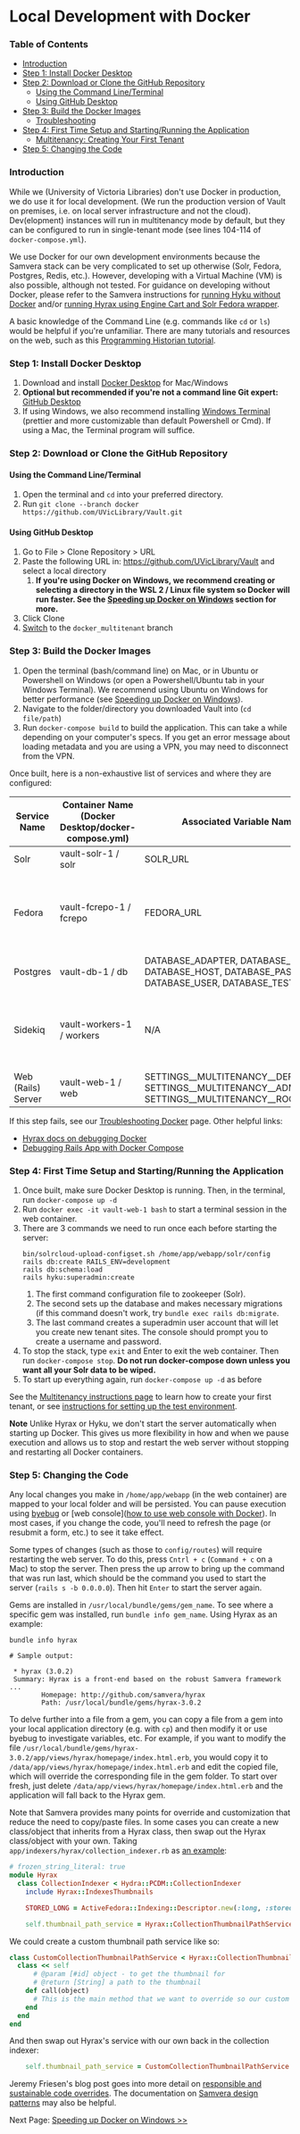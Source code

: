 # Local Development with Docker

### Table of Contents
* [Introduction](#introduction)
* [Step 1: Install Docker Desktop](#step-1-install-docker-desktop)
* [Step 2: Download or Clone the GitHub Repository](#step-2-download-or-clone-the-github-repository)
  * [Using the Command Line/Terminal](#using-the-command-lineterminal)
  * [Using GitHub Desktop](#using-github-desktop)
* [Step 3: Build the Docker Images](#step-3-build-the-docker-images)
  * [Troubleshooting](#troubleshooting)
* [Step 4: First Time Setup and Starting/Running the Application](#step-4-first-time-setup-and-startingrunning-the-application)
  * [Multitenancy: Creating Your First Tenant](./Multitenancy.md)
* [Step 5: Changing the Code](#step-5-changing-the-code)

### Introduction

While we (University of Victoria Libraries) don't use Docker in production, 
we do use it for local development. (We run the production version of Vault on premises, i.e. on local server infrastructure and not the cloud). Dev(elopment) instances will run in multitenancy mode by default, but they can be configured to run in single-tenant mode (see lines 104-114 of `docker-compose.yml`). 

We use Docker for our own development environments because the Samvera stack can be very complicated to set up otherwise 
(Solr, Fedora, Postgres, Redis, etc.). However, developing with a Virtual Machine (VM) is also possible, although not tested. 
For guidance on developing without Docker, please refer to the Samvera instructions for [running Hyku without Docker](https://github.com/samvera/hyku#with-out-docker) and/or [running Hyrax using Engine Cart and Solr Fedora wrapper](https://github.com/samvera/hyrax/wiki/Development-setup-using-Engine-Cart-and-Solr---Fedora-wrapper).

A basic knowledge of the Command Line (e.g. commands like `cd` 
or `ls`) would be helpful if you're unfamiliar. There are many tutorials and resources on the web, such as this
[Programming Historian tutorial](https://programminghistorian.org/en/lessons/intro-to-bash).

### Step 1: Install Docker Desktop

1. Download and install [Docker Desktop](https://www.docker.com/products/docker-desktop/) for Mac/Windows
2. **Optional but recommended if you're not a command line Git expert:** [GitHub Desktop](https://desktop.github.com/)
3. If using Windows, we also recommend installing [Windows Terminal](https://apps.microsoft.com/store/detail/windows-terminal/9N0DX20HK701) (prettier and more customizable than default Powershell or Cmd). If using a Mac, the Terminal program will suffice.

### Step 2: Download or Clone the GitHub Repository

#### Using the Command Line/Terminal

1. Open the terminal and `cd` into your preferred directory.
2. Run `git clone --branch docker https://github.com/UVicLibrary/Vault.git`

#### Using GitHub Desktop

1. Go to File > Clone Repository > URL
2. Paste the following URL in: https://github.com/UVicLibrary/Vault and select a local directory
    1. **If you're using Docker on Windows, we recommend creating or selecting a directory in the WSL 2 / Linux file system so Docker will run faster. See the [Speeding up Docker on Windows](./Speeding_up_Docker_on_Windows.md) section for more.**
3. Click Clone
4. [Switch](https://docs.github.com/en/desktop/contributing-and-collaborating-using-github-desktop/making-changes-in-a-branch/managing-branches#switching-between-branches) to the `docker_multitenant` branch

### Step 3: Build the Docker Images

1. Open the terminal (bash/command line) on Mac, or in Ubuntu or Powershell on Windows (or open a Powershell/Ubuntu tab in your 
Windows Terminal). We recommend using Ubuntu on Windows for better performance (see [Speeding up Docker on Windows](./Speeding_up_Docker_on_Windows.md)).
2. Navigate to the folder/directory you downloaded Vault into (`cd file/path`)
3. Run `docker-compose build` to build the application. This can take a while depending on your computer's specs. If you get an error message about loading metadata and you are using a VPN, you may need to disconnect from the VPN. 

Once built, here is a non-exhaustive list of services and where they are configured:

| Service Name | Container Name (Docker Desktop/docker-compose.yml) | Associated Variable Name(s) | Configured in | How/Where to Access in Browser |
|---|----------------------------------------------------|---|---|---|
| Solr | vault-solr-1 / solr                                | SOLR_URL | .env | localhost:8983 |
| Fedora | vault-fcrepo-1 / fcrepo                            | FEDORA_URL | .env | localhost, but the exact port number will vary. The easiest way to find it is to click the highlighted button below in Docker Desktop. |
| Postgres | vault-db-1 / db                                    | DATABASE_ADAPTER, DATABASE_NAME, DATABASE_HOST, DATABASE_PASSWORD, DATABASE_USER, DATABASE_TEST_NAME | .env | N/A |
| Sidekiq | vault-workers-1 / workers                          | N/A | config/initializers/sidekiq.yml | <tenant name>.localhost:3000/sidekiq (You need to creat a tenant and add [one or more lines](https://github.com/UVicLibrary/Vault/blob/main/config/routes.rb#L134) to `config/routes.rb` before you can see this) |
| Web (Rails) Server | vault-web-1 / web                                  | SETTINGS__MULTITENANCY__DEFAULT_HOST, SETTINGS__MULTITENANCY__ADMIN_HOST, SETTINGS__MULTITENANCY__ROOT_HOST | docker-compose.yml | localhost:3000, or <tenant name>.localhost:3000 |

If this step fails, see our [Troubleshooting Docker](./Troubleshooting.md) page. Other helpful links:
* [Hyrax docs on debugging Docker](https://github.com/samvera/hyrax/blob/main/CONTAINERS.md#debugging)
* [Debugging Rails App with Docker Compose](https://medium.com/gogox-technology/debugging-rails-app-with-docker-compose-39a3767962f4)

### Step 4: First Time Setup and Starting/Running the Application

1. Once built, make sure Docker Desktop is running. Then, in the terminal, run `docker-compose up -d`
2. Run `docker exec -it vault-web-1 bash` to start a terminal session in the web container.
3. There are 3 commands we need to run once each before starting the server: 
    ```
    bin/solrcloud-upload-configset.sh /home/app/webapp/solr/config
    rails db:create RAILS_ENV=development
    rails db:schema:load
    rails hyku:superadmin:create
    ```
    1. The first command configuration file to zookeeper (Solr).
    2. The second sets up the database and makes necessary migrations (if this command doesn't work, try `bundle exec rails db:migrate`.
    3. The last command creates a superadmin user account that will let you create new tenant sites. The console should prompt you to create a username and password.
4. To stop the stack, type `exit` and Enter to exit the web container. Then run `docker-compose stop`. 
**Do not run docker-compose down unless you want all your Solr data to be wiped.**
5. To start up everything again, run `docker-compose up -d` as before

See the [Multitenancy instructions page](./Multitenancy.md) to learn how to create your first tenant, or see [instructions for setting up the test environment](./Multitenancy.md#set-up-testing-rspec).

**Note**
Unlike Hyrax or Hyku, we don't start the server automatically when starting up Docker. This gives us more 
flexibility in how and when we pause execution and allows us to stop and restart the web server without stopping and 
restarting all Docker containers.

### Step 5: Changing the Code

Any local changes you make in `/home/app/webapp` (in the web container) are mapped to your local folder and will be persisted. You 
can pause execution using [byebug](https://guides.rubyonrails.org/v5.1/debugging_rails_applications.html#debugging-with-the-byebug-gem) 
or [web console]([how to use web console with Docker](https://www.youtube.com/watch?v=XdWnDHjtNqM&t=197s)). 
In most cases, if you change the code, you'll need to refresh the page (or resubmit a form, etc.) to see it take effect.

Some types of changes (such as those to `config/routes`) will require restarting the web server. To do this, 
press `Cntrl + c` (`Command + c` on a Mac) to stop the server. Then press the up arrow to bring up the command that was 
run last, which should be the command you used to start the server (`rails s -b 0.0.0.0`). Then hit `Enter` to start 
the server again.

Gems are installed in `/usr/local/bundle/gems/gem_name`. To see where a specific gem was installed, run `bundle info gem_name`. 
Using Hyrax as an example:
```
bundle info hyrax

# Sample output:

 * hyrax (3.0.2)
 Summary: Hyrax is a front-end based on the robust Samvera framework ...
        Homepage: http://github.com/samvera/hyrax
        Path: /usr/local/bundle/gems/hyrax-3.0.2
```

To delve further into a file from a gem, you can copy a file from a gem into your local application directory (e.g. 
with `cp`) and then modify it or use byebug to investigate variables, etc. For example, if you want to modify the file 
`/usr/local/bundle/gems/hyrax-3.0.2/app/views/hyrax/homepage/index.html.erb`, you would copy it to 
`/data/app/views/hyrax/homepage/index.html.erb` and edit the copied file, which will override the corresponding file
in the gem folder. To start over fresh, just delete `/data/app/views/hyrax/homepage/index.html.erb` and the application 
will fall back to the Hyrax gem.

Note that Samvera provides many points for override and customization that reduce the need to copy/paste files. In some cases you can create a new class/object that inherits from a Hyrax class, then swap out the Hyrax 
class/object with your own. Taking `app/indexers/hyrax/collection_indexer.rb` as [an example](https://github.com/samvera/hyrax/blob/main/app/indexers/hyrax/collection_indexer.rb):

```ruby
# frozen_string_literal: true
module Hyrax
  class CollectionIndexer < Hydra::PCDM::CollectionIndexer
    include Hyrax::IndexesThumbnails

    STORED_LONG = ActiveFedora::Indexing::Descriptor.new(:long, :stored)

    self.thumbnail_path_service = Hyrax::CollectionThumbnailPathService
```

We could create a custom thumbnail path service like so:

```ruby
class CustomCollectionThumbnailPathService < Hyrax::CollectionThumbnailPathService
  class << self
      # @param [#id] object - to get the thumbnail for
      # @return [String] a path to the thumbnail
    def call(object)
      # This is the main method that we want to override so our custom code goes here...
    end
  end
end
```

And then swap out Hyrax's service with our own back in the collection indexer:

```ruby
    self.thumbnail_path_service = CustomCollectionThumbnailPathService
```

Jeremy Friesen's blog post goes into more detail on [responsible and sustainable code overrides](https://takeonrules.com/2023/03/26/responsible-and-sustainable-overrides-in-ruby-and-samvera-in-general/). 
The documentation on [Samvera design patterns](https://samvera.github.io/patterns-overview.html) may also be helpful.

Next Page: [Speeding up Docker on Windows >>](./Speeding_up_Docker_on_Windows.md)